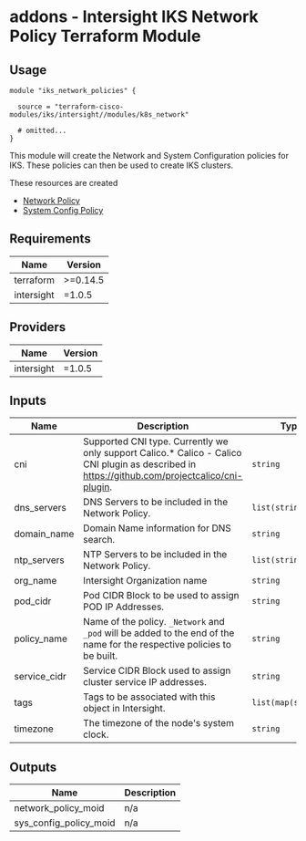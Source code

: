 # addons - Intersight IKS Network Policy Terraform Module

## Usage

```hcl
module "iks_network_policies" {

  source = "terraform-cisco-modules/iks/intersight//modules/k8s_network"

  # omitted...
}
```

This module will create the Network and System Configuration policies for IKS.  These policies can then be used to create IKS clusters.


These resources are created
* [Network Policy](https://registry.terraform.io/providers/CiscoDevNet/intersight/latest/docs/resources/kubernetes_network_policy)
* [System Config Policy](https://registry.terraform.io/providers/CiscoDevNet/intersight/latest/docs/resources/kubernetes_sys_config_policy)




<!-- BEGINNING OF PRE-COMMIT-TERRAFORM DOCS HOOK -->
## Requirements

| Name | Version |
|------|---------|
| terraform | >=0.14.5 |
| intersight | =1.0.5 |

## Providers

| Name | Version |
|------|---------|
| intersight | =1.0.5 |

## Inputs

| Name | Description | Type | Default | Required |
|------|-------------|------|---------|:--------:|
| cni | Supported CNI type. Currently we only support Calico.\* Calico - Calico CNI plugin as described in https://github.com/projectcalico/cni-plugin. | `string` | `"Calico"` | no |
| dns\_servers | DNS Servers to be included in the Network Policy. | `list(string)` | n/a | yes |
| domain\_name | Domain Name information for DNS search. | `string` | n/a | yes |
| ntp\_servers | NTP Servers to be included in the Network Policy. | `list(string)` | n/a | yes |
| org\_name | Intersight Organization name | `string` | n/a | yes |
| pod\_cidr | Pod CIDR Block to be used to assign POD IP Addresses. | `string` | `"100.65.0.0/16"` | no |
| policy\_name | Name of the policy.  `_Network` and `_pod` will be added to the end of the name for the respective policies to be built. | `string` | n/a | yes |
| service\_cidr | Service CIDR Block used to assign cluster service IP addresses. | `string` | `"100.64.0.0/24"` | no |
| tags | Tags to be associated with this object in Intersight. | `list(map(string))` | `[]` | no |
| timezone | The timezone of the node's system clock. | `string` | n/a | yes |

## Outputs

| Name | Description |
|------|-------------|
| network\_policy\_moid | n/a |
| sys\_config\_policy\_moid | n/a |

<!-- END OF PRE-COMMIT-TERRAFORM DOCS HOOK -->